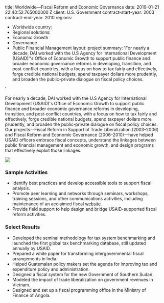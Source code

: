 
title: Worldwide—Fiscal Reform and Economic Governance
date: 2016-01-21 22:40:52.765000000 Z
client: U.S. Government
contract-start-year: 2003
contract-end-year: 2010
regions:
- Worldwide
country:
- Regional
solutions:
- Economic Growth
- Governance
- Public Financial Management
layout: project
summary: 'For nearly a decade, DAI worked with the U.S Agency for International Development
  (USAID)''s Office of Economic Growth to support public finance and broader economic
  governance reforms in developing, transition, and post-conflict countries, with
  a focus on how to tax fairly and effectively, forge credible national budgets, spend
  taxpayer dollars more prudently, and broaden the public-private dialogue on fiscal
  policy choices.

'


For nearly a decade, DAI worked with the U.S Agency for International Development (USAID)'s Office of Economic Growth to support public finance and broader economic governance reforms in developing, transition, and post-conflict countries, with a focus on how to tax fairly and effectively, forge credible national budgets, spend taxpayer dollars more prudently, and broaden the public-private dialogue on fiscal policy choices. Our projects—Fiscal Reform in Support of Trade Liberalization (2003–2006) and Fiscal Reform and Economic Governance (2006–2010)—have helped USAID officers embrace fiscal concepts, understand the linkages between public financial management and economic growth, and design programs that effectively exploit those linkages.

![][1]

###  Sample Activities

* Identify best practices and develop accessible tools to support fiscal analysis.
* Promote peer learning and networks through seminars, workshops, training sessions, and other communications activities, including maintenance of an acclaimed fiscal [website][2].
* Provide field support to help design and bridge USAID-supported fiscal reform activities.

###  Select Results

* Developed the seminal methodology for tax system benchmarking and launched the first global tax benchmarking database, still updated annually by USAID.
* Prepared a white paper for transforming intergovernmental fiscal arrangements in India.
* Helped Guatemalan policy makers set the agenda for improving tax and expenditure policy and administration.
* Designed a fiscal system for the new Government of Southern Sudan.
* Modeled the impact of trade liberalization on government revenues in Vietnam.
* Designed and set up a fiscal programming office in the Ministry of Finance of Angola.

[1]: https://assetify-dai.com/projects/FiscalReform.jpg
[2]: http://www.fiscalreform.net
